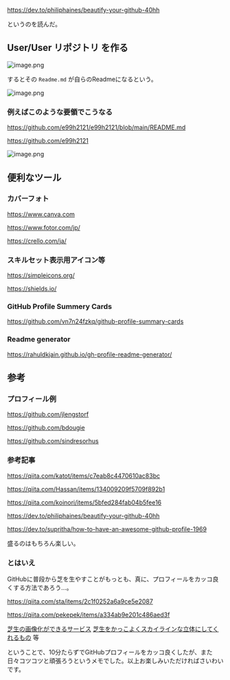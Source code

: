 https://dev.to/philiphaines/beautify-your-github-40hh



というのを読んだ。

## User/User リポジトリ を作る

![image.png](https://qiita-image-store.s3.ap-northeast-1.amazonaws.com/0/93824/72beec63-56f6-5ac4-1659-ac9574384890.png)

するとその `Readme.md` が自らのReadmeになるという。

![image.png](https://qiita-image-store.s3.ap-northeast-1.amazonaws.com/0/93824/0b8d03de-6ef1-2319-a367-74cfe9732d96.png)

### 例えばこのような要領でこうなる

https://github.com/e99h2121/e99h2121/blob/main/README.md

https://github.com/e99h2121

![image.png](https://qiita-image-store.s3.ap-northeast-1.amazonaws.com/0/93824/b4997ecc-396a-8923-ecc3-c8b29edd4b7f.png)

## 便利なツール

### カバーフォト
https://www.canva.com

https://www.fotor.com/jp/

https://crello.com/ja/


### スキルセット表示用アイコン等
https://simpleicons.org/

https://shields.io/

### GitHub Profile Summery Cards

https://github.com/vn7n24fzkq/github-profile-summary-cards

### Readme generator

https://rahuldkjain.github.io/gh-profile-readme-generator/



## 参考

### プロフィール例
https://github.com/jlengstorf

https://github.com/bdougie

https://github.com/sindresorhus

### 参考記事
https://qiita.com/katot/items/c7eab8c4470610ac83bc

https://qiita.com/Hassan/items/134009209f5709f892b1

https://qiita.com/koinori/items/5bfed284fab04b5fee16

https://dev.to/philiphaines/beautify-your-github-40hh

https://dev.to/supritha/how-to-have-an-awesome-github-profile-1969


盛るのはもちろん楽しい。


### とはいえ

GitHubに普段から芝を生やすことがもっとも、真に、プロフィールをカッコ良くする方法であろう...。

https://qiita.com/sta/items/2c1f0252a6a9ce5e2087

https://qiita.com/pekepek/items/a334ab9e201c486aed3f

[芝生の画像化ができるサービス](https://grass-graph.moshimo.works/)
[芝生をかっこよくスカイラインな立体にしてくれるもの](https://skyline.github.com/) 等

ということで、10分たらずでGitHubプロフィールをカッコ良くしたが、また日々コツコツと頑張ろうというメモでした。以上お楽しみいただければさいわいです。
